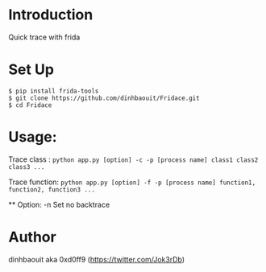 # Introduction

Quick trace with frida

# Set Up

```
$ pip install frida-tools
$ git clone https://github.com/dinhbaouit/Fridace.git
$ cd Fridace
```

# Usage: 

Trace class   : ```python app.py [option] -c -p [process name] class1 class2 class3 ...```

Trace function: ```python app.py [option] -f -p [process name] function1, function2, function3 ...```

** Option:
	-n	Set no backtrace

# Author
dinhbaouit aka 0xd0ff9 (https://twitter.com/Jok3rDb)
